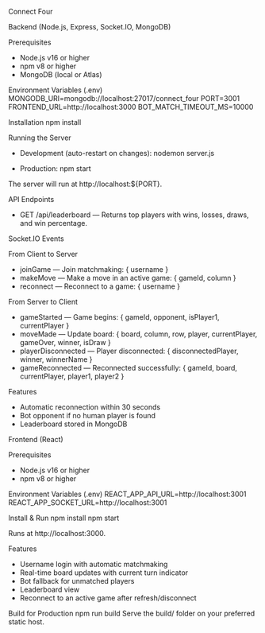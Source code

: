 Connect Four

Backend (Node.js, Express, Socket.IO, MongoDB)

Prerequisites
- Node.js v16 or higher
- npm v8 or higher
- MongoDB (local or Atlas)

Environment Variables (.env)
MONGODB_URI=mongodb://localhost:27017/connect_four
PORT=3001
FRONTEND_URL=http://localhost:3000
BOT_MATCH_TIMEOUT_MS=10000

Installation
npm install

Running the Server
- Development (auto-restart on changes):
nodemon server.js

- Production:
npm start

The server will run at http://localhost:${PORT}.

API Endpoints
- GET /api/leaderboard — Returns top players with wins, losses, draws, and win percentage.

Socket.IO Events

From Client to Server
- joinGame — Join matchmaking: { username }
- makeMove — Make a move in an active game: { gameId, column }
- reconnect — Reconnect to a game: { username }

From Server to Client
- gameStarted — Game begins: { gameId, opponent, isPlayer1, currentPlayer }
- moveMade — Update board: { board, column, row, player, currentPlayer, gameOver, winner, isDraw }
- playerDisconnected — Player disconnected: { disconnectedPlayer, winner, winnerName }
- gameReconnected — Reconnected successfully: { gameId, board, currentPlayer, player1, player2 }

Features
- Automatic reconnection within 30 seconds
- Bot opponent if no human player is found
- Leaderboard stored in MongoDB

Frontend (React)

Prerequisites
- Node.js v16 or higher
- npm v8 or higher

Environment Variables (.env)
REACT_APP_API_URL=http://localhost:3001
REACT_APP_SOCKET_URL=http://localhost:3001

Install & Run
npm install
npm start

Runs at http://localhost:3000.

Features
- Username login with automatic matchmaking
- Real-time board updates with current turn indicator
- Bot fallback for unmatched players
- Leaderboard view
- Reconnect to an active game after refresh/disconnect

Build for Production
npm run build
Serve the build/ folder on your preferred static host.
